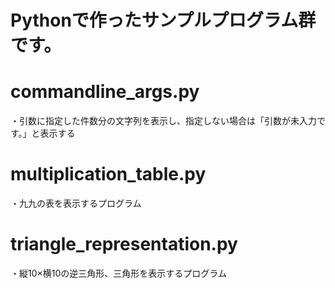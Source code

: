 # Pythonで作ったサンプルプログラム群です。  
# commandline_args.py  
・引数に指定した件数分の文字列を表示し、指定しない場合は「引数が未入力です。」と表示する  
# multiplication_table.py  
・九九の表を表示するプログラム  
# triangle_representation.py  
・縦10×横10の逆三角形、三角形を表示するプログラム  
